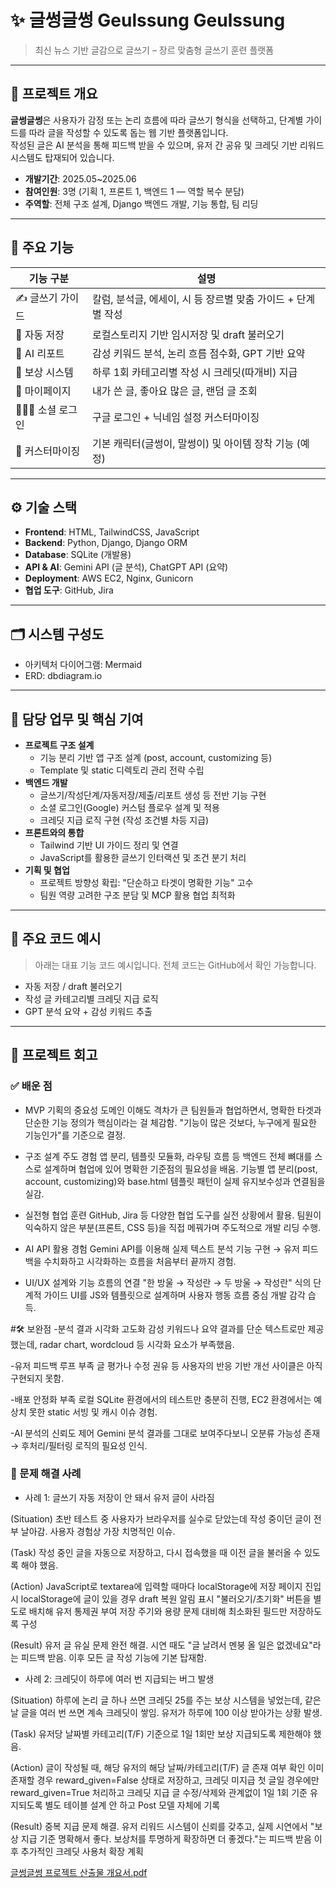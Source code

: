 # ✨ 글썽글썽 Geulssung Geulssung

> 최신 뉴스 기반 글감으로 글쓰기 – 장르 맞춤형 글쓰기 훈련 플랫폼

---

## 🧩 프로젝트 개요

**글썽글썽**은 사용자가 감정 또는 논리 흐름에 따라 글쓰기 형식을 선택하고, 단계별 가이드를 따라 글을 작성할 수 있도록 돕는 웹 기반 플랫폼입니다.  
작성된 글은 AI 분석을 통해 피드백 받을 수 있으며, 유저 간 공유 및 크레딧 기반 리워드 시스템도 탑재되어 있습니다.

- **개발기간**: 2025.05~2025.06  
- **참여인원**: 3명 (기획 1, 프론트 1, 백엔드 1 — 역할 복수 분담)
- **주역할**: 전체 구조 설계, Django 백엔드 개발, 기능 통합, 팀 리딩

---

## 🎯 주요 기능

| 기능 구분 | 설명 |
|----------|------|
| ✍️ 글쓰기 가이드 | 칼럼, 분석글, 에세이, 시 등 장르별 맞춤 가이드 + 단계별 작성 |
| 📑 자동 저장 | 로컬스토리지 기반 임시저장 및 draft 불러오기 |
| 🧠 AI 리포트 | 감성 키워드 분석, 논리 흐름 점수화, GPT 기반 요약 |
| 🌱 보상 시스템 | 하루 1회 카테고리별 작성 시 크레딧(따개비) 지급 |
| 👀 마이페이지 | 내가 쓴 글, 좋아요 많은 글, 랜덤 글 조회 |
| 🧑‍🤝‍🧑 소셜 로그인 | 구글 로그인 + 닉네임 설정 커스터마이징 |
| 🎨 커스터마이징 | 기본 캐릭터(글썽이, 말썽이) 및 아이템 장착 기능 (예정) |

---

## ⚙️ 기술 스택

- **Frontend**: HTML, TailwindCSS, JavaScript
- **Backend**: Python, Django, Django ORM
- **Database**: SQLite (개발용)  
- **API & AI**: Gemini API (글 분석), ChatGPT API (요약)
- **Deployment**: AWS EC2, Nginx, Gunicorn
- **협업 도구**: GitHub, Jira

---

## 🗂️ 시스템 구성도

- 아키텍처 다이어그램: Mermaid  
- ERD: dbdiagram.io  

---

## 🧠 담당 업무 및 핵심 기여

- **프로젝트 구조 설계**
  - 기능 분리 기반 앱 구조 설계 (post, account, customizing 등)
  - Template 및 static 디렉토리 관리 전략 수립
- **백엔드 개발**
  - 글쓰기/작성단계/자동저장/제출/리포트 생성 등 전반 기능 구현
  - 소셜 로그인(Google) 커스텀 플로우 설계 및 적용
  - 크레딧 지급 로직 구현 (작성 조건별 차등 지급)
- **프론트와의 통합**
  - Tailwind 기반 UI 가이드 정리 및 연결
  - JavaScript를 활용한 글쓰기 인터랙션 및 조건 분기 처리
- **기획 및 협업**
  - 프로젝트 방향성 확립: "단순하고 타겟이 명확한 기능" 고수
  - 팀원 역량 고려한 구조 분담 및 MCP 활용 협업 최적화

---

## 🧪 주요 코드 예시

> 아래는 대표 기능 코드 예시입니다. 전체 코드는 GitHub에서 확인 가능합니다.

- 자동 저장 / draft 불러오기  
- 작성 글 카테고리별 크레딧 지급 로직  
- GPT 분석 요약 + 감성 키워드 추출

---

## 🧭 프로젝트 회고

### ✅ 배운 점
- MVP 기획의 중요성
도메인 이해도 격차가 큰 팀원들과 협업하면서, 명확한 타겟과 단순한 기능 정의가 핵심이라는 걸 체감함.
"기능이 많은 것보다, 누구에게 필요한 기능인가"를 기준으로 결정.

- 구조 설계 주도 경험
앱 분리, 템플릿 모듈화, 라우팅 흐름 등 백엔드 전체 뼈대를 스스로 설계하며 협업에 있어 명확한 기준점의 필요성을 배움.
기능별 앱 분리(post, account, customizing)와 base.html 템플릿 패턴이 실제 유지보수성과 연결됨을 실감.

- 실전형 협업 훈련
GitHub, Jira 등 다양한 협업 도구를 실전 상황에서 활용.
팀원이 익숙하지 않은 부분(프론트, CSS 등)을 직접 메꿔가며 주도적으로 개발 리딩 수행.

- AI API 활용 경험
Gemini API를 이용해 실제 텍스트 분석 기능 구현 → 유저 피드백을 수치화하고 시각화하는 흐름을 처음부터 끝까지 경험.

- UI/UX 설계와 기능 흐름의 연결
"한 방울 → 작성란 → 두 방울 → 작성란" 식의 단계적 가이드 UI를 JS와 템플릿으로 설계하며 사용자 행동 흐름 중심 개발 감각 습득.

#🛠️ 보완점
-분석 결과 시각화 고도화
감성 키워드나 요약 결과를 단순 텍스트로만 제공했는데, radar chart, wordcloud 등 시각화 요소가 부족했음.


-유저 피드백 루프 부족
글 평가나 수정 권유 등 사용자의 반응 기반 개선 사이클은 아직 구현되지 못함.

-배포 안정화 부족
로컬 SQLite 환경에서의 테스트만 충분히 진행, EC2 환경에서는 예상치 못한 static 서빙 및 캐시 이슈 경험.

-AI 분석의 신뢰도 제어
Gemini 분석 결과를 그대로 보여주다보니 오분류 가능성 존재 → 후처리/필터링 로직의 필요성 인식.


### 🌟 문제 해결 사례
- 사례 1: 글쓰기 자동 저장이 안 돼서 유저 글이 사라짐

(Situation)
초반 테스트 중 사용자가 브라우저를 실수로 닫았는데 작성 중이던 글이 전부 날아감. 사용자 경험상 가장 치명적인 이슈.

(Task)
작성 중인 글을 자동으로 저장하고, 다시 접속했을 때 이전 글을 불러올 수 있도록 해야 했음.

(Action)
JavaScript로 textarea에 입력할 때마다 localStorage에 저장
페이지 진입 시 localStorage에 글이 있을 경우 draft 복원 알림 표시
"불러오기/초기화" 버튼을 별도로 배치해 유저 통제권 부여
저장 주기와 용량 문제 대비해 최소화된 필드만 저장하도록 구성

(Result)
유저 글 유실 문제 완전 해결. 시연 때도 "글 날려서 멘붕 올 일은 없겠네요"라는 피드백 받음. 이후 모든 글 작성 기능에 기본 탑재함.

- 사례 2: 크레딧이 하루에 여러 번 지급되는 버그 발생
  
(Situation)
하루에 논리 글 하나 쓰면 크레딧 25를 주는 보상 시스템을 넣었는데, 같은 날 글을 여러 번 쓰면 계속 크레딧이 쌓임. 유저가 하루에 100 이상 받아가는 상황 발생.

(Task)
유저당 날짜별 카테고리(T/F) 기준으로 1일 1회만 보상 지급되도록 제한해야 했음.

(Action)
글이 작성될 때, 해당 유저의 해당 날짜/카테고리(T/F) 글 존재 여부 확인
이미 존재할 경우 reward_given=False 상태로 저장하고, 크레딧 미지급
첫 글일 경우에만 reward_given=True 처리하고 크레딧 지급
글 수정/삭제와 관계없이 1일 1회 기준 유지되도록 별도 테이블 설계 안 하고 Post 모델 자체에 기록

(Result)
중복 지급 문제 해결. 유저 리워드 시스템이 신뢰를 갖추고, 실제 시연에서 "보상 지급 기준 명확해서 좋다. 보상처를 투명하게 확장하면 더 좋겠다."는 피드백 받음
이후 추가적인 크레딧 사용처 확장 계획

[글썽글썽 프로젝트 산출물 개요서.pdf](https://github.com/user-attachments/files/22086324/default.pdf)
